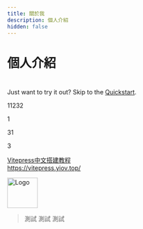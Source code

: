 ```yaml
---
title: 關於我
description: 個人介紹
hidden: false
---
```

# 個人介紹

<div class="tip custom-block" style="padding-top: 8px"> 
 
Just want to try it out? Skip to the [Quickstart](https://youtube.com).

11232

1

31

3
</div>

<div class="linkcard">
  <a href="https://vitepress.yiov.top/" target="_blank">
    <p class="description">Vitepress中文搭建教程<br><span>https://vitepress.yiov.top/</span></p>
    <div class="logo">
        <img alt="Logo" width="70px" height="70px" src="https://vitepress.yiov.top/logo.png" />
    </div>
  </a>
</div>

> 測試
> 測試
> 測試
